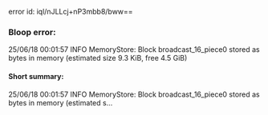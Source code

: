 error id: iql/nJLLcj+nP3mbb8/bww==
### Bloop error:

25/06/18 00:01:57 INFO MemoryStore: Block broadcast_16_piece0 stored as bytes in memory (estimated size 9.3 KiB, free 4.5 GiB)
#### Short summary: 

25/06/18 00:01:57 INFO MemoryStore: Block broadcast_16_piece0 stored as bytes in memory (estimated s...